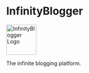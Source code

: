 # InfinityBlogger

<img src="public/infinity-logo.svg" alt="InfinityBlogger Logo" width="80" />
 
The infinite blogging platform. 